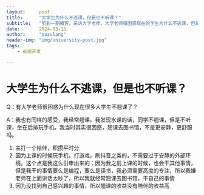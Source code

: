 ```yaml
---
layout:     post
title:      "大学生为什么不逃课，但是也不听课？"
subtitle:   "听到一期播客，采访大学老师，大学老师很困惑现在的学生为什么不逃课，但是也不听课"
date:       2024-03-15
author:     "suzulang"
header-img: "img/university-post.jpg"
tags:
    - 前端开发

---
```




# 大学生为什么不逃课，但是也不听课？

Q：有大学老师很困惑为什么现在很多大学生不翘课了？

A：我也有同样的感受，我经常翘课。我发现水课的话，同学不翘课，但是不听课，坐在后排玩手机。我当时其实很困惑，翘课去图书馆，不是更安静，更舒服吗。

1. 主打一个陪伴，积攒平时分
2. 因为上课的时候玩手机，打游戏，刷抖音之类的，不需要过于安静的外部环境。这个点是我这么引申出来的：因为我之前上课的时候，也会干其他事情，但是我干的事情要么是编程，要么是读书，我必须需要高度的专注，所以我嫌老师在上面讲话太吵了，所以我就经常翘课去图书馆，干自己的事情
3. 因为没找到自己感兴趣的事情，所以翘课的收益没有陪伴的收益高

